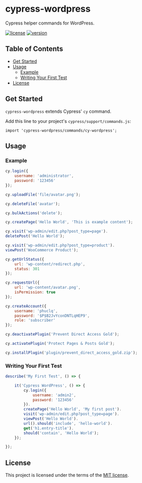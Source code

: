 # cypress-wordpress
Cypress helper commands for WordPress.

[![license](https://img.shields.io/badge/license-MIT-green.svg)](https://github.com/lequangphuc/cypress-wordpress/blob/master/LICENSE)
[![version](https://img.shields.io/badge/version-1.0.0-red.svg)](https://github.com/lequangphuc/cypress-wordpress)

## Table of Contents

- [Get Started](#get-started)
- [Usage](#usage)
  - [Example](#example)
  - [Writing Your First Test](#writing-your-first-test)
- [License](#license)

## Get Started

`cypress-wordpress` extends Cypress' `cy` command.

Add this line to your project's `cypress/support/commands.js`:

```
import 'cypress-wordpress/commands/cy-wordpress';
```

## Usage

### Example

```javascript
cy.login({
    username: 'administrator',
    password: '123456'
});

cy.uploadFile('file/avatar.png');

cy.deleteFile('avatar');

cy.bulkActions('delete');

cy.createPage('Hello World', 'This is example content');

cy.visit('wp-admin/edit.php?post_type=page').
deletePost('Hello World');

cy.visit('wp-admin/edit.php?post_type=product').
viewPost('WooCommerce Product');

cy.getUrlStatus({
    url: 'wp-content/redirect.php',
    status: 301
});

cy.requestUrl({
    url: 'wp-content/avatar.png',
    isPermission: true
});

cy.createAccount({
    username: 'phuclq',
    password: '$P$B2JvYconDNTLqHEP9',
    role: 'subscriber'
});

cy.deactivatePlugin('Prevent Direct Access Gold');

cy.activatePlugin('Protect Pages & Posts Gold');

cy.installPlugin('plugin/prevent_direct_access_gold.zip');

```

### Writing Your First Test

```javascript
describe('My First Test', () => {

    it('Cypress WordPress', () => {
        cy.login({
            username: 'admin2',
            password: '123456'
        }).
        createPage('Hello World', 'My first post').
        visit('wp-admin/edit.php?post_type=page').
        viewPost('Hello World').
        url().should('include', 'hello-world').
        get('h1.entry-title').
        should('contain', 'Hello World');
    });

});
```

## License

This project is licensed under the terms of the [MIT license](/LICENSE).
